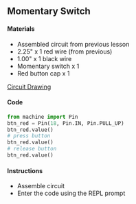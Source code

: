 ## Momentary Switch

#### Materials
 - Assembled circuit from previous lesson
 - 2.25" x 1 red wire (from previous)
 - 1.00" x 1 black wire
 - Momentary switch x 1
 - Red button cap x 1

[Circuit Drawing](lesson01-09.pdf)

#### Code
```Python
from machine import Pin
btn_red = Pin(18, Pin.IN, Pin.PULL_UP)
btn_red.value()
# press button
btn_red.value()
# release button
btn_red.value()
```

#### Instructions
 - Assemble circuit
 - Enter the code using the REPL prompt
